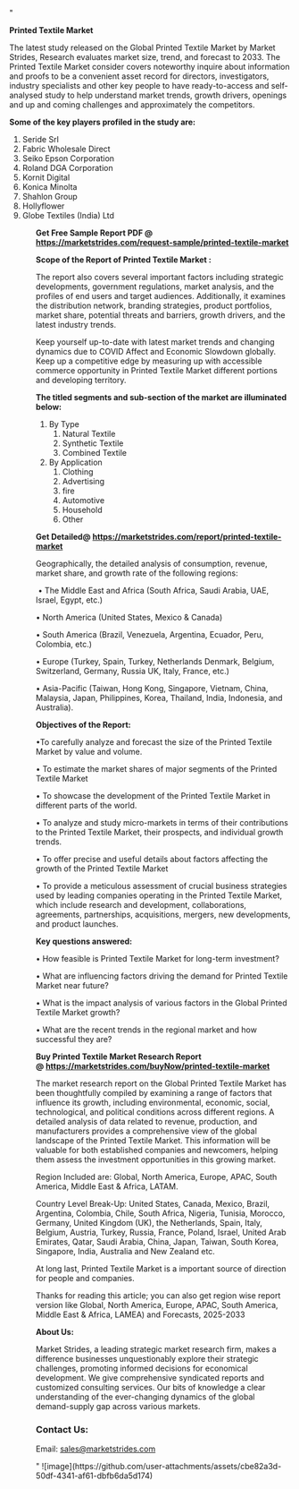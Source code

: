 "<p><strong>Printed Textile Market</strong></p>
<p>The latest study released on the Global Printed Textile Market by Market Strides, Research evaluates market size, trend, and forecast to 2033. The Printed Textile Market consider covers noteworthy inquire about information and proofs to be a convenient asset record for directors, investigators, industry specialists and other key people to have ready-to-access and self-analysed study to help understand market trends, growth drivers, openings and up and coming challenges and approximately the competitors.</p>
<p><strong> Some of the key players profiled in the study are: </strong></p>
<p><ol><li>
Seride Srl</li><li>Fabric Wholesale Direct</li><li>Seiko Epson Corporation</li><li>Roland DGA Corporation</li><li>Kornit Digital</li><li>Konica Minolta</li><li>Shahlon Group</li><li>Hollyflower</li><li>Globe Textiles (India) Ltd


</li><ol></p>
<p><strong>Get Free Sample Report PDF @ <a href=https://marketstrides.com/request-sample/printed-textile-market>https://marketstrides.com/request-sample/printed-textile-market</a></strong></p>
<p><strong> Scope of the Report of Printed Textile Market : </strong></p>
<p>The report also covers several important factors including strategic developments, government regulations, market analysis, and the profiles of end users and target audiences. Additionally, it examines the distribution network, branding strategies, product portfolios, market share, potential threats and barriers, growth drivers, and the latest industry trends.</p>
<p>Keep yourself up-to-date with latest market trends and changing dynamics due to COVID Affect and Economic Slowdown globally. Keep up a competitive edge by measuring up with accessible commerce opportunity in Printed Textile Market different portions and developing territory.</p>
<p><strong> The titled segments and sub-section of the market are illuminated below: </strong></p>
<p><ol><li>By Type<ol><li>Natural Textile</li><li>Synthetic Textile</li><li>Combined Textile</li></ol></li><li>By Application<ol><li>Clothing</li><li>Advertising</li><li>fire</li><li>Automotive</li><li>Household</li><li>Other</li></ol></li></ol></p>
<p><strong>Get Detailed@ <a href=https://marketstrides.com/report/printed-textile-market>https://marketstrides.com/report/printed-textile-market</a></strong></p>
<p>Geographically, the detailed analysis of consumption, revenue, market share, and growth rate of the following regions:</p>
<p>&nbsp;&bull; The Middle East and Africa (South Africa, Saudi Arabia, UAE, Israel, Egypt, etc.)</p>
<p>&bull; North America (United States, Mexico &amp; Canada)</p>
<p>&bull; South America (Brazil, Venezuela, Argentina, Ecuador, Peru, Colombia, etc.)</p>
<p>&bull; Europe (Turkey, Spain, Turkey, Netherlands Denmark, Belgium, Switzerland, Germany, Russia UK, Italy, France, etc.)</p>
<p>&bull; Asia-Pacific (Taiwan, Hong Kong, Singapore, Vietnam, China, Malaysia, Japan, Philippines, Korea, Thailand, India, Indonesia, and Australia).</p>
<p><strong>Objectives of the Report: </strong></p>
<p>&bull;To carefully analyze and forecast the size of the Printed Textile Market by value and volume.</p>
<p>&bull; To estimate the market shares of major segments of the Printed Textile Market</p>
<p>&bull; To showcase the development of the Printed Textile Market in different parts of the world.</p>
<p>&bull; To analyze and study micro-markets in terms of their contributions to the Printed Textile Market, their prospects, and individual growth trends.</p>
<p>&bull; To offer precise and useful details about factors affecting the growth of the Printed Textile Market</p>
<p>&bull; To provide a meticulous assessment of crucial business strategies used by leading companies operating in the Printed Textile Market, which include research and development, collaborations, agreements, partnerships, acquisitions, mergers, new developments, and product launches.</p>
<p><strong>Key questions answered: </strong></p>
<p>&bull; How feasible is Printed Textile Market for long-term investment?</p>
<p>&bull; What are influencing factors driving the demand for Printed Textile Market near future?</p>
<p>&bull; What is the impact analysis of various factors in the Global Printed Textile Market growth?</p>
<p>&bull; What are the recent trends in the regional market and how successful they are?</p>
<p><strong>Buy Printed Textile Market Research Report @&nbsp;<a href=https://marketstrides.com/buyNow/printed-textile-market>https://marketstrides.com/buyNow/printed-textile-market</a></strong></p>
<p>The market research report on the Global Printed Textile Market has been thoughtfully compiled by examining a range of factors that influence its growth, including environmental, economic, social, technological, and political conditions across different regions. A detailed analysis of data related to revenue, production, and manufacturers provides a comprehensive view of the global landscape of the Printed Textile Market. This information will be valuable for both established companies and newcomers, helping them assess the investment opportunities in this growing market.</p>
<p>Region Included are: Global, North America, Europe, APAC, South America, Middle East &amp; Africa, LATAM.</p>
<p>Country Level Break-Up: United States, Canada, Mexico, Brazil, Argentina, Colombia, Chile, South Africa, Nigeria, Tunisia, Morocco, Germany, United Kingdom (UK), the Netherlands, Spain, Italy, Belgium, Austria, Turkey, Russia, France, Poland, Israel, United Arab Emirates, Qatar, Saudi Arabia, China, Japan, Taiwan, South Korea, Singapore, India, Australia and New Zealand etc.</p>
<p>At long last, Printed Textile Market is a important source of direction for people and companies.</p>
<p>Thanks for reading this article; you can also get region wise report version like Global, North America, Europe, APAC, South America, Middle East &amp; Africa, LAMEA) and Forecasts, 2025-2033</p>
<p><strong>About Us: </strong></p>
<p>Market Strides, a leading strategic market research firm, makes a difference businesses unquestionably explore their strategic challenges, promoting informed decisions for economical development. We give comprehensive syndicated reports and customized consulting services. Our bits of knowledge a clear understanding of the ever-changing dynamics of the global demand-supply gap across various markets.</p>
<h3>Contact Us:</h3>
<p>Email: <a href=mailto:sales@marketstrides.com>sales@marketstrides.com</a></p>"
![image](https://github.com/user-attachments/assets/cbe82a3d-50df-4341-af61-dbfb6da5d174)
